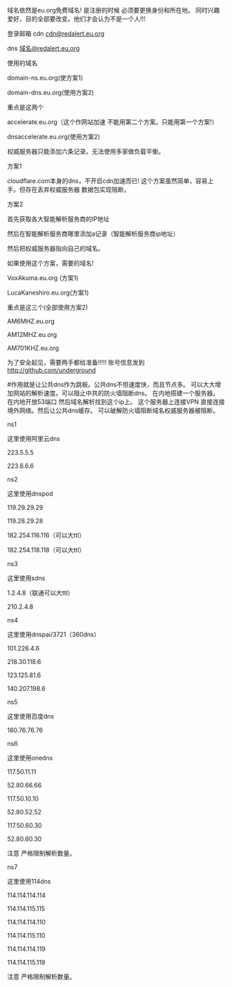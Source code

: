 域名依然是eu.org免费域名! 是注册的时候 必须要更换身份和所在地。
同时兴趣爱好，目的全部要改变。他们才会认为不是一个人!!!



登录邮箱
cdn
cdn@redalert.eu.org

dns
域名@redalert.eu.org



使用的域名


domain-ns.eu.org(使方案1)



domain-dns.eu.org(使用方案2)





重点是这两个

accelerate.eu.org（这个作网站加速 不能用第二个方案。只能用第一个方案!）


dnsaccelerate.eu.org(使用方案2)



权威服务器只能添加六条记录。无法使用多家做负载平衡。

方案1

cloudflare.com本身的dns，不开启cdn加速而已!
这个方案虽然简单，容易上手。但存在丢弃权威服务器
数据包实现阻断。


方案2

首先获取各大智能解析服务商的IP地址

然后在智能解析服务商哪里添加a记录（智能解析服务商ip地址）

然后把权威服务器指向自己的域名。


如果使用这个方案，需要的域名!

VoxAkuma.eu.org (方案1)

LucaKaneshiro.eu.org(方案1)


重点是这三个(全部使用方案2)

AM6MHZ.eu.org

AM12MHZ.eu.org

AM701KHZ.eu.org

为了安全起见，需要两手都给准备!!!!! 账号信息发到
http://github.com/underground






#作用就是让公共dns作为跳板。公共dns不但速度快，而且节点多。
可以大大增加网站的解析速度。可以阻止中共的防火墙阻断dns。
 在内地搭建一个服务器。在内地开放53端口 然后域名解析找到这个ip上。 
这个服务器上连接VPN 直接连接境外网络。然后让公共dns缓存。
可以破解防火墙阻断域名权威服务器被阻断。


ns1

这里使用阿里云dns

223.5.5.5

223.6.6.6

ns2

这里使用dnspod

119.29.29.29

119.28.29.28

182.254.116.116（可以大ttl）

182.254.118.118（可以大ttl）

ns3

这里使用sdns

1.2.4.8（联通可以大ttl）

210.2.4.8

ns4

这里使用dnspai/3721（360dns）

101.226.4.6

218.30.118.6

123.125.81.6

140.207.198.6

ns5

这里使用百度dns

180.76.76.76

ns6

这里使用onedns

117.50.11.11

52.80.66.66

117.50.10.10

52.80.52.52

117.50.60.30

52.80.60.30

注意 严格限制解析数量。

ns7

这里使用114dns

114.114.114.114

114.114.115.115

114.114.114.110

114.114.115.110

114.114.114.119

114.114.115.119


注意 严格限制解析数量。


